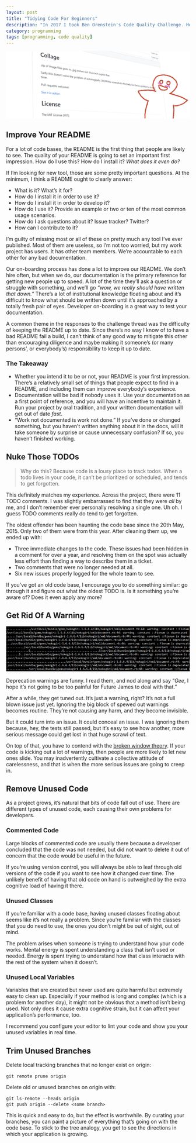 ```yaml
---
layout: post
title: "Tidying Code For Beginners"
description: "In 2017 I took Ben Orenstein's Code Quality Challenge. Here are my notes."
category: programming
tags: [programming, code quality]
---
```


![Readme](/assets/images/code-quality/readme.png)

## Improve Your README

For a lot of code bases, the README is the first thing that people are likely to see. The quality of your README is going to set an important first impression. How do I use this? How do I install it? _What does it even do?_

If I’m looking for new tool, those are some pretty important questions. At the minimum, I think a README ought to clearly answer:

* What is it? What’s it for?
* How do I install it in order to use it?
* How do I install it in order to develop it?
* How do I use it? Provide an example or two or ten of the most common usage scenarios.
* How do I ask questions about it? Issue tracker? Twitter?
* How can I contribute to it?

I’m guilty of missing most or all of these on pretty much any tool I’ve ever published. Most of them are useless, so I’m not too worried, but my work project has users. It has other team members. We’re accountable to each other for any bad documentation.

Our on-boarding process has done a lot to improve our README. We don’t hire often, but when we do, our documentation is the primary reference for getting new people up to speed. A lot of the time they’ll ask a question or struggle with something, and we’ll go _“wow, we really should have written that down.”_ There’s a lot of institutional knowledge floating about and it’s difficult to know what should be written down until it’s approached by a totally fresh pair of eyes. Developer on-boarding is a great way to test your documentation.

A common theme in the responses to the challenge thread was the difficulty of keeping the README up to date. Since there’s no way I know of to have a bad README fail a build, I can’t think of any good way to mitigate this other than encouraging diligence and maybe making it someone’s (or many persons’, or everybody’s) responsibility to keep it up to date.

### The Takeaway

* Whether you intend it to be or not, your README is your first impression. There’s a relatively small set of things that people expect to find in a README, and including them can improve everybody’s experience.
* Documentation will be bad if nobody uses it. Use your documentation as a first point of reference, and you will have an incentive to maintain it. Run your project by oral tradition, and your written documentation will get out of date _fast_.
* “Work not documented is work not done.” If you’ve done or changed something, but you haven’t written anything about it in the docs, will it take someone by surprise or cause unnecessary confusion? If so, you haven’t finished working.

## Nuke Those TODOs

> Why do this? Because code is a lousy place to track todos. When a todo lives in your code, it can’t be prioritized or scheduled, and tends to get forgotten.

This definitely matches my experience. Across the project, there were 11 TODO comments. I was slightly embarrassed to find that they were _all_ by me, and I don’t remember ever personally resolving a single one. Uh oh. I guess TODO comments really do tend to get forgotten.

The oldest offender has been haunting the code base since the 20th May, 2015. Only two of them were from this year. After cleaning them up, we ended up with:

* Three immediate changes to the code. These issues had been hidden in a comment for over a year, and resolving them on the spot was actually less effort than finding a way to describe them in a ticket.
* Two comments that were no longer needed at all.
* Six new issues properly logged for the whole team to see.

If you’ve got an old code base, I encourage you to do something similar: go through it and figure out what the oldest TODO is. Is it something you’re aware of? Does it even apply any more?

## Get Rid Of A Warning

![Deprecation warnings in a console](/assets/images/code-quality/warnings.png)

Deprecation warnings are funny. I read them, and nod along and say “_Gee_, I hope it’s not going to be too painful for Future James to deal with that.”

After a while, they get tuned out. It’s just a warning, right? It’s not a full blown issue just yet. Ignoring the big block of spewed out warnings becomes routine. They’re not causing any harm, and they become invisible.

But it could turn into an issue. It could conceal an issue. I was ignoring them because, hey, the tests still passed, but it’s easy to see how another, more serious message could get lost in that huge scrawl of text.

On top of that, you have to contend with the [broken window theory](https://blog.codinghorror.com/the-broken-window-theory/). If your code is kicking out a lot of warnings, then people are more likely to let new ones slide. You may inadvertently cultivate a collective attitude of carelessness, and that is when the more serious issues are going to creep in.

## Remove Unused Code

As a project grows, it’s natural that bits of code fall out of use. There are different types of unused code, each causing their own problems for developers.

### Commented Code

Large blocks of commented code are usually there because a developer concluded that the code was not needed, but did not want to delete it out of concern that the code would be useful in the future.

If you’re using version control, you will always be able to leaf through old versions of the code if you want to see how it changed over time. The unlikely benefit of having that old code on hand is outweighed by the extra cognitive load of having it there.

### Unused Classes

If you’re familiar with a code base, having unused classes floating about seems like it’s not really a problem. Since you’re familiar with the classes that you do need to use, the ones you don’t might be out of sight, out of mind.

The problem arises when someone is trying to understand how your code works. Mental energy is spent understanding a class that isn’t used or needed. Energy is spent trying to understand how that class interacts with the rest of the system when it doesn’t.

### Unused Local Variables

Variables that are created but never used are quite harmful but extremely easy to clean up. Especially if your method is long and complex (which is a problem for another day), it might not be obvious that a method isn’t being used. Not only does it cause extra cognitive strain, but it can affect your application’s performance, too.

I recommend you configure your editor to lint your code and show you your unused variables in real time.

## Trim Unused Branches

Delete local tracking branches that no longer exist on origin:

```
git remote prune origin
```

Delete old or unused branches on origin with:

```
git ls-remote --heads origin
git push origin --delete <some branch>
```

This is quick and easy to do, but the effect is worthwhile. By curating your branches, you can paint a picture of everything that’s going on with the code base. To stick to the tree analogy, you get to see the directions in which your application is growing.
